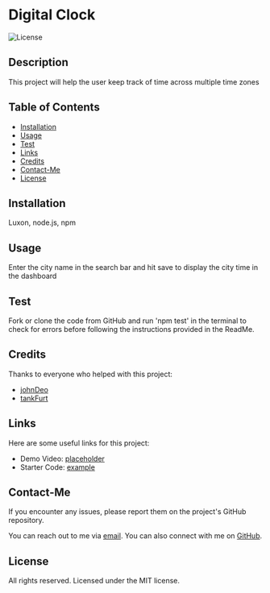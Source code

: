 # Digital Clock

![License](https://img.shields.io/badge/License-MIT-blue.svg)

## Description

This project will help the user keep track of time across multiple time zones

## Table of Contents

- [Installation](#installation)
- [Usage](#usage)
- [Test](#test)
- [Links](#links)
- [Credits](#credits)
- [Contact-Me](#contact-me)
- [License](#license)

## Installation

Luxon, node.js, npm

## Usage

Enter the city name in the search bar and hit save to display the city time in the dashboard

## Test

Fork or clone the code from GitHub and run 'npm test' in the terminal to check for errors before following the instructions provided in the ReadMe.

## Credits

Thanks to everyone who helped with this project:

- [johnDeo](https://github.com/johnDeo)
- [tankFurt](https://github.com/tankFurt)

## Links

Here are some useful links for this project:

- Demo Video: [placeholder](https://example.com)
- Starter Code: [example](https://github.com/example)

## Contact-Me

If you encounter any issues, please report them on the project's GitHub repository.

You can reach out to me via [email](email@address.com).
You can also connect with me on [GitHub](https://github.com/SampleName).

## License

All rights reserved. Licensed under the MIT license.
